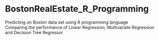 # BostonRealEstate_R_Programming
Predicting on Boston data set using R programming language\
Comparing the performance of Linear Regression, Multivariate Regression and Decision Tree Regressor
